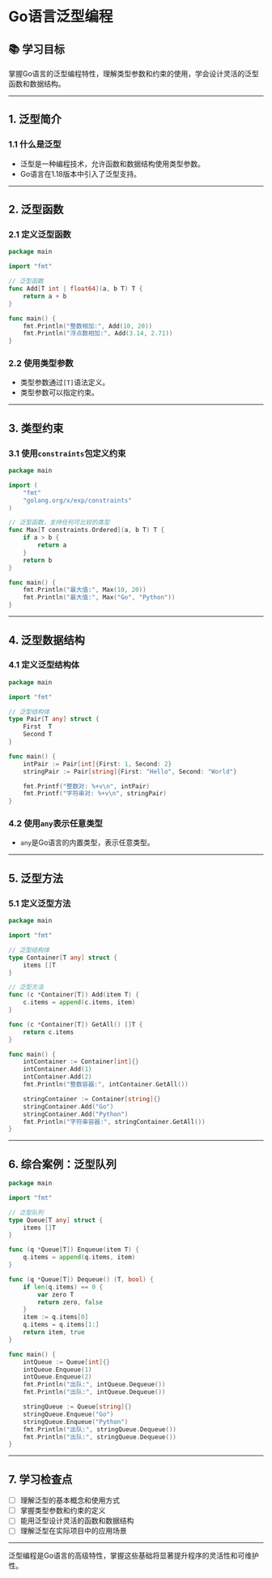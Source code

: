 # Go语言泛型编程

## 📚 学习目标
掌握Go语言的泛型编程特性，理解类型参数和约束的使用，学会设计灵活的泛型函数和数据结构。

---

## 1. 泛型简介

### 1.1 什么是泛型
- 泛型是一种编程技术，允许函数和数据结构使用类型参数。
- Go语言在1.18版本中引入了泛型支持。

---

## 2. 泛型函数

### 2.1 定义泛型函数
```go
package main

import "fmt"

// 泛型函数
func Add[T int | float64](a, b T) T {
    return a + b
}

func main() {
    fmt.Println("整数相加:", Add(10, 20))
    fmt.Println("浮点数相加:", Add(3.14, 2.71))
}
```

### 2.2 使用类型参数
- 类型参数通过`[T]`语法定义。
- 类型参数可以指定约束。

---

## 3. 类型约束

### 3.1 使用`constraints`包定义约束
```go
package main

import (
    "fmt"
    "golang.org/x/exp/constraints"
)

// 泛型函数，支持任何可比较的类型
func Max[T constraints.Ordered](a, b T) T {
    if a > b {
        return a
    }
    return b
}

func main() {
    fmt.Println("最大值:", Max(10, 20))
    fmt.Println("最大值:", Max("Go", "Python"))
}
```

---

## 4. 泛型数据结构

### 4.1 定义泛型结构体
```go
package main

import "fmt"

// 泛型结构体
type Pair[T any] struct {
    First  T
    Second T
}

func main() {
    intPair := Pair[int]{First: 1, Second: 2}
    stringPair := Pair[string]{First: "Hello", Second: "World"}

    fmt.Printf("整数对: %+v\n", intPair)
    fmt.Printf("字符串对: %+v\n", stringPair)
}
```

### 4.2 使用`any`表示任意类型
- `any`是Go语言的内置类型，表示任意类型。

---

## 5. 泛型方法

### 5.1 定义泛型方法
```go
package main

import "fmt"

// 泛型结构体
type Container[T any] struct {
    items []T
}

// 泛型方法
func (c *Container[T]) Add(item T) {
    c.items = append(c.items, item)
}

func (c *Container[T]) GetAll() []T {
    return c.items
}

func main() {
    intContainer := Container[int]{}
    intContainer.Add(1)
    intContainer.Add(2)
    fmt.Println("整数容器:", intContainer.GetAll())

    stringContainer := Container[string]{}
    stringContainer.Add("Go")
    stringContainer.Add("Python")
    fmt.Println("字符串容器:", stringContainer.GetAll())
}
```

---

## 6. 综合案例：泛型队列
```go
package main

import "fmt"

// 泛型队列
type Queue[T any] struct {
    items []T
}

func (q *Queue[T]) Enqueue(item T) {
    q.items = append(q.items, item)
}

func (q *Queue[T]) Dequeue() (T, bool) {
    if len(q.items) == 0 {
        var zero T
        return zero, false
    }
    item := q.items[0]
    q.items = q.items[1:]
    return item, true
}

func main() {
    intQueue := Queue[int]{}
    intQueue.Enqueue(1)
    intQueue.Enqueue(2)
    fmt.Println("出队:", intQueue.Dequeue())
    fmt.Println("出队:", intQueue.Dequeue())

    stringQueue := Queue[string]{}
    stringQueue.Enqueue("Go")
    stringQueue.Enqueue("Python")
    fmt.Println("出队:", stringQueue.Dequeue())
    fmt.Println("出队:", stringQueue.Dequeue())
}
```

---

## 7. 学习检查点

- [ ] 理解泛型的基本概念和使用方式
- [ ] 掌握类型参数和约束的定义
- [ ] 能用泛型设计灵活的函数和数据结构
- [ ] 理解泛型在实际项目中的应用场景

---

泛型编程是Go语言的高级特性，掌握这些基础将显著提升程序的灵活性和可维护性。

